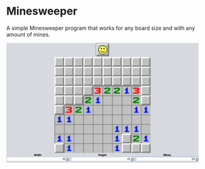# Minesweeper
A simple Minesweeper program that works for any board size and with any amount of mines.

![App Screenshot](screenshot.png)
